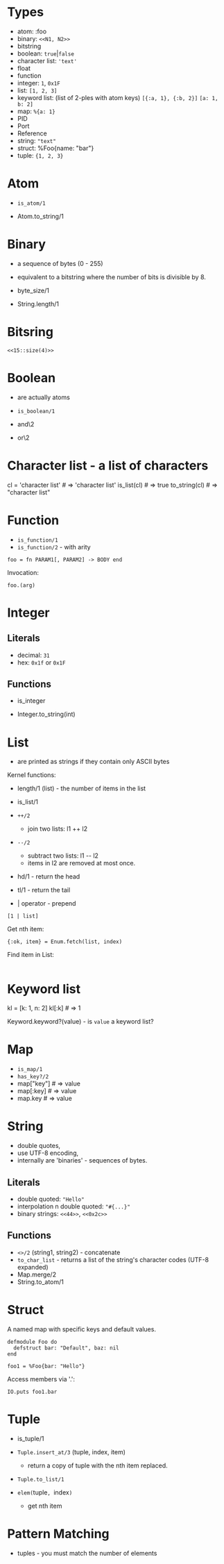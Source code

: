 # Types

* atom: :foo
* binary: `<<N1, N2>>`
* bitstring
* boolean: `true`|`false`
* character list: `'text'`
* float
* function
* integer: `1`, `0x1F`
* list: `[1, 2, 3]`
* keyword list: (list of 2-ples with atom keys)
   `[{:a, 1}, {:b, 2}]`
   `[a: 1, b: 2]`
* map: `%{a: 1}`
* PID
* Port
* Reference
* string: `"text"`
* struct: %Foo{name: "bar"}
* tuple: `{1, 2, 3}`

# Atom

* `is_atom/1`

* Atom.to_string/1

# Binary

* a sequence of bytes (0 - 255)
* equivalent to a bitstring where the number of bits is divisible by 8.

* byte_size/1
* String.length/1

# Bitsring

```
<<15::size(4)>>
```

# Boolean

* are actually atoms

* `is_boolean/1`
* and\2
* or\2

# Character list - a list of characters

cl = 'character list' # => 'character list'
is_list(cl) # => true
to_string(cl) # => "character list"

# Function

* `is_function/1`
* `is_function/2` - with arity

```
foo = fn PARAM1[, PARAM2] -> BODY end
```

Invocation:
```
foo.(arg)
```

# Integer

## Literals

* decimal: `31`
* hex: `0x1f` or `0x1F`

## Functions

* is_integer

* Integer.to_string(int)

# List

* are printed as strings if they contain only ASCII bytes

Kernel functions:
* length/1 (list) - the number of items in the list
* is_list/1

* `++/2`
  * join two lists: l1 ++ l2

* `--/2`
  * subtract two lists: l1 -- l2
  * items in l2 are removed at most once.

* hd/1 - return the head
* tl/1 - return the tail
* | operator - prepend
```
[1 | list]
```

Get nth item:
```
{:ok, item} = Enum.fetch(list, index)
```

Find item in List:
```

```

# Keyword list

kl = [k: 1, n: 2]
kl[:k] # => 1

Keyword.keyword?(value) - is `value` a keyword list?

# Map

* `is_map/1`
* `has_key?/2`
* map["key"] # => value
* map[:key] # => value
* map.key # => value

# String

* double quotes,
* use UTF-8 encoding,
* internally are 'binaries' - sequences of bytes.

## Literals

* double quoted: `"Hello"`
* interpolation n double quoted: `"#{...}"`
* binary strings: `<<44>>`, `<<0x2c>>`

## Functions

* `<>/2` (string1, string2) - concatenate
* `to_char_list` - returns a list of the string's character codes (UTF-8 expanded)
* Map.merge/2
* String.to_atom/1

# Struct

A named map with specific keys and default values.

```
defmodule Foo do
  defstruct bar: "Default", baz: nil
end

foo1 = %Foo{bar: "Hello"}
```

Access members via '.':
```
IO.puts foo1.bar
```

# Tuple

* is_tuple/1

* `Tuple.insert_at/3` (tuple, index, item)
  * return a copy of tuple with the nth item replaced.
* `Tuple.to_list/1`
* `elem(`tuple`, `index`)`
  * get nth item

# Pattern Matching

* tuples - you must match the number of elements
